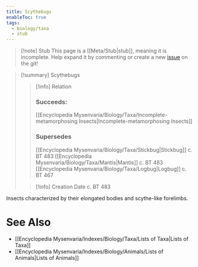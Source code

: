 ```yaml
---
title: Scythebugs
enableToc: true
tags:
  - biology/taxa
  - stub
---
```


> [!note] Stub
> This page is a [[Meta/Stub|stub]], meaning it is incomplete. Help expand it by commenting or create a new [issue](https://github.com/RagtimeGal/quartz--encyclopedia-mysenvaria/issues/new/choose) on the git!


> [!summary] Scythebugs
> > [!info] Relation
> > ### Succeeds:
> > [[Encyclopedia Mysenvaria/Biology/Taxa/Incomplete-metamorphosing Insects|Incomplete-metamorphosing Insects]]
> > ### Supersedes 
> > [[Encyclopedia Mysenvaria/Biology/Taxa/Stickbug|Stickbug]] c. BT 483
> > [[Encyclopedia Mysenvaria/Biology/Taxa/Mantis|Mantis]] c. BT 483
> > [[Encyclopedia Mysenvaria/Biology/Taxa/Logbug|Logbug]] c. BT 467
>
> > [!info] Creation Date
> > c. BT 483

Insects characterized by their elongated bodies and scythe-like forelimbs.

# See Also
- [[Encyclopedia Mysenvaria/Indexes/Biology/Taxa/Lists of Taxa|Lists of Taxa]]
- [[Encyclopedia Mysenvaria/Indexes/Biology/Animals/Lists of Animals|Lists of Animals]]
